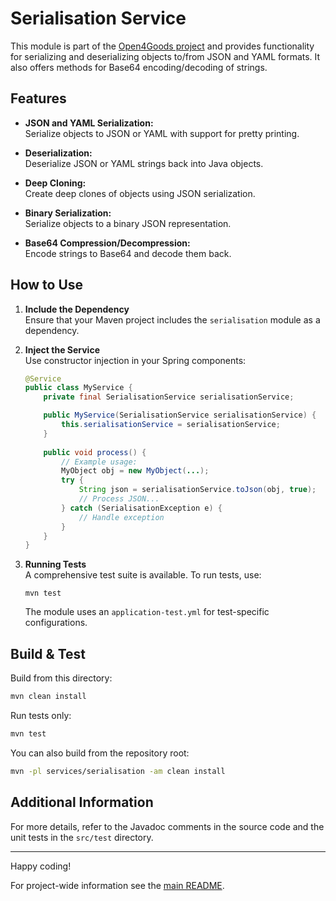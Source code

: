 # Serialisation Service

This module is part of the [Open4Goods project](https://github.com/open4good/open4goods) and provides functionality for serializing and deserializing objects to/from JSON and YAML formats. It also offers methods for Base64 encoding/decoding of strings.

## Features

- **JSON and YAML Serialization:**  
  Serialize objects to JSON or YAML with support for pretty printing.
  
- **Deserialization:**  
  Deserialize JSON or YAML strings back into Java objects.
  
- **Deep Cloning:**  
  Create deep clones of objects using JSON serialization.
  
- **Binary Serialization:**  
  Serialize objects to a binary JSON representation.
  
- **Base64 Compression/Decompression:**  
  Encode strings to Base64 and decode them back.


## How to Use

1. **Include the Dependency**  
   Ensure that your Maven project includes the `serialisation` module as a dependency.

2. **Inject the Service**  
   Use constructor injection in your Spring components:
   ```java
   @Service
   public class MyService {
       private final SerialisationService serialisationService;

       public MyService(SerialisationService serialisationService) {
           this.serialisationService = serialisationService;
       }
       
       public void process() {
           // Example usage:
           MyObject obj = new MyObject(...);
           try {
               String json = serialisationService.toJson(obj, true);
               // Process JSON...
           } catch (SerialisationException e) {
               // Handle exception
           }
       }
   }
   ```

3. **Running Tests**  
   A comprehensive test suite is available. To run tests, use:
   ```
   mvn test
   ```
   The module uses an `application-test.yml` for test-specific configurations.


## Build & Test

Build from this directory:
```bash
mvn clean install
```

Run tests only:
```bash
mvn test
```

You can also build from the repository root:
```bash
mvn -pl services/serialisation -am clean install
```

## Additional Information

For more details, refer to the Javadoc comments in the source code and the unit tests in the `src/test` directory.

---

Happy coding!

For project-wide information see the [main README](../../README.md).

